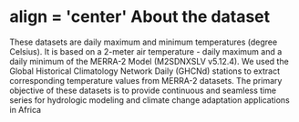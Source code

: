 <h1> align = 'center' About the dataset</h1>
These datasets are daily maximum and minimum temperatures (degree Celsius). It is based on a 2-meter air temperature - daily maximum and a daily minimum of the MERRA-2 Model (M2SDNXSLV v5.12.4). We used the Global Historical Climatology Network Daily (GHCNd) stations to extract corresponding temperature values from MERRA-2 datasets. The primary objective of these datasets is to provide continuous and seamless time series for hydrologic modeling and climate change adaptation applications in Africa

